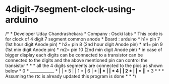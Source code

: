 # 4digit-7segment-clock-using-arduino
/*   *  Developer Uday Chandrashekara  *  Company : Oscki labs  *  This code is for clock of 4 digit 7 segment common anode  *  Board : arduino   *  h1= pin 7 (1st hour digit Anode pin)  *  h2= pin 8  (2nd hour digit Anode pin)  *  m1= pin 9 (1st min digit Anode pin)  *  m2= pin 10  (2nd min digit Anode pin)  *  in case of bigger display each digits can be connected to a transistor can be connected to the digits and the above mentioned pin can control the transistor  *    *    *  all the 4 digits segments are connected to the pics as shown below           *                 0  *           ____________  *          |            |  *        5 |            |   1  *          |      6     |  *          |____________|  *          |            |  *        4 |            |   2  *          |            |     *          |____________|  *                3  *                  *   *     Assuming the rtc is already updated this program is done  *       *       */
